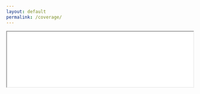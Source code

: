 ```yaml
---
layout: default
permalink: /coverage/
---
```

<div id="demo-iframe-wrapper">
	<iframe src="{{ site.baseurl }}/coverage_report/" id="demo-iframe" width="100%" />
</iframe>